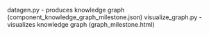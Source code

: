 datagen.py - produces knowledge graph (component_knowledge_graph_milestone.json)
visualize_graph.py - visualizes knowledge graph (graph_milestone.html)
